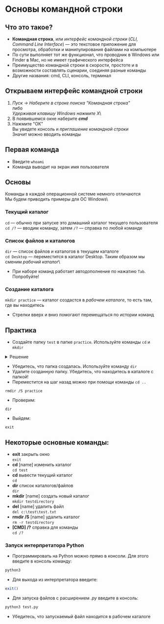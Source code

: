 # Основы командной строки

## Что это такое?

* **Командная строка**, или _интерфейс командной строки_ (_CLI, Command Line Interface_) — это текстовое приложение для просмотра, обработки и манипулирования файлами на компьютере
* По сути выполняет тот же функционал, что проводник в Windows или Finder в Mac, но не имеет графического интерфейса
* Преимущество командной строки в скорости, простоте и в возможности составлять сценарии, соединяя разные команды
* Другие названия: cmd, CLI, консоль, терминал

## Открываем интерфейс командной строки

1. _Пуск -> Наберите в строке поиска "Командная строка"_\
   либо\
   _Удерживая клавишу Windows нажмите X_\\
2. В появившемся окне наберите _**cmd**_
3. Нажмите "ОК"\
   Вы увидете консоль и _приглашение командной строки_\
   Значит можно вводить команды

## Первая команда

* Введите `whoami`
* Команда выводит на экран имя пользователя

## Основы

Команды в каждой операционной системе немного отличаются\
Мы будем приводить примеры для ОС Windows\\

### Текущий каталог

`cd` — обычно при запуске это домашний каталог текущего пользователя\
`cd /?` — вводим команду, затем `/?` — справка по любой команде

### Список файлов и каталогов

`dir` — список файлов и каталогов в текущем каталоге\
`cd Desktop` — переместится в каталог Desktop. Таким образом мы сменим _рабочий каталог_\\

* При наборе команд работает автодополнение по нажатию `Tab`. Попробуйте!

### Создание каталога

`mkdir practice` — каталог создастся в _рабочем каталоге_, то есть там, где вы находитесь

* Cтрелки вверх и вниз помогают перемещаться по истории команд

## Практика

* Создайте папку `test` в папке `practice`. Используйте команды `cd` и `mkdir`

<details>

<summary>Решение</summary>

```
cd practice
mkdir test
dir
```

</details>

* Убедитесь, что папка создалась. Используйте команду `dir`
* Удалите созданную папку. Убедитесь, что находитесь в каталоге с папкой!
* Переместится на шаг назад можно при помощи команды `cd ..`

```
rmdir /S practice
```

* Проверим:

```
dir
```

* Выйдем:

```
exit
```

## Некоторые основные команды:

* **exit** закрыть окно\
  `exit`
* **cd** \[name] изменить каталог\
  `cd test`
* **cd** вывести текущий каталог\
  `cd`
* **dir** список каталогов/файлов\
  `dir`
* **mkdir** \[name] создать новый каталог\
  `mkdir testdirectory`
* **del** \[name] удалить файл\
  `del c:\test\test.txt`
* **rmdir /S** \[name] удалить каталог\
  `rm -r testdirectory`
* **\[CMD] /?** справка для команды\
  `cd /?`

### Запуск интерпретатора Python

* Программировать на Python можно прямо в консоли. Для этого введите в консоль команду:

```bash
python3
```

* Для выхода из интерпретатора введите:

```bash
exit()
```

* Для запуска файлов с расширением _.py_ введите в консоль:

```bash
python3 test.py
```

* Убедитесь, что запускаемый файл находится в рабочем каталоге
